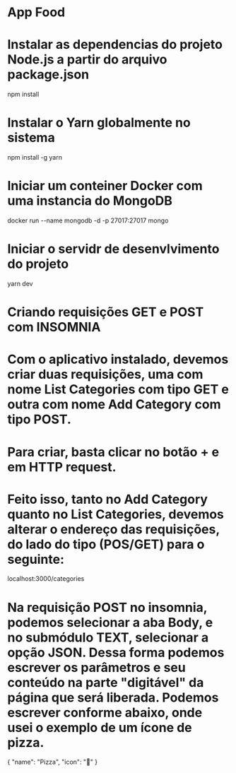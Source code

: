 # App Food

# Instalar as dependencias do projeto Node.js a partir do arquivo package.json

npm install

# Instalar o Yarn globalmente no sistema

npm install -g yarn

# Iniciar um conteiner Docker com uma instancia do MongoDB

docker run --name mongodb -d -p 27017:27017 mongo

# Iniciar o servidr de desenvlvimento do projeto

yarn dev

######

# Criando requisições GET e POST com INSOMNIA

# Com o aplicativo instalado, devemos criar duas requisições, uma com nome List Categories com tipo GET e outra com nome Add Category com tipo POST.

# Para criar, basta clicar no botão + e em HTTP request.

# Feito isso, tanto no Add Category quanto no List Categories, devemos alterar o endereço das requisições, do lado do tipo (POS/GET) para o seguinte:

localhost:3000/categories

# Na requisição POST no insomnia, podemos selecionar a aba Body, e no submódulo TEXT, selecionar a opção JSON. Dessa forma podemos escrever os parâmetros e seu conteúdo na parte "digitável" da página que será liberada. Podemos escrever conforme abaixo, onde usei o exemplo de um ícone de pizza.

{
    "name": "Pizza",
    "icon": "🍕"
}

